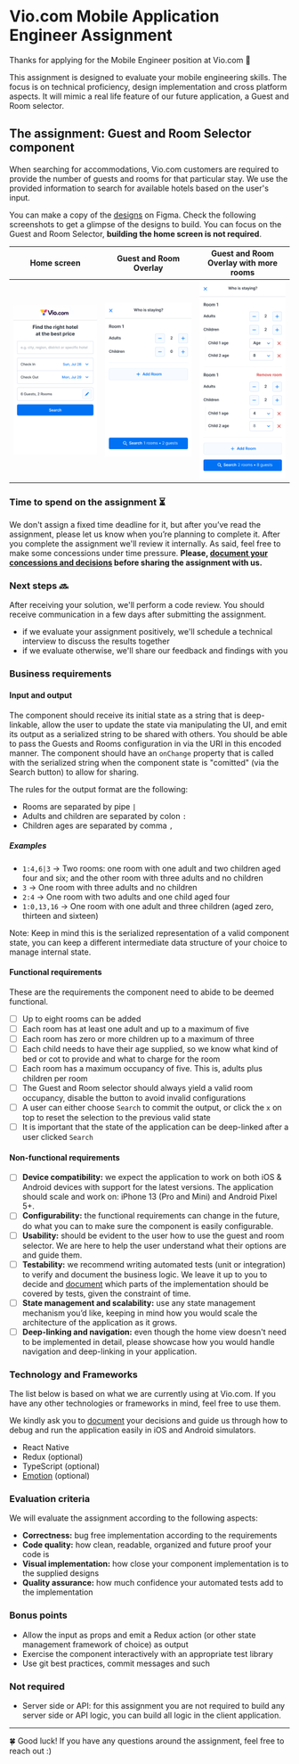 # Vio.com Mobile Application Engineer Assignment

Thanks for applying for the Mobile Engineer position at Vio.com 🎉

This assignment is designed to evaluate your mobile engineering skills. The focus is on technical proficiency, design implementation and cross platform aspects. It will mimic a real life feature of our future application, a Guest and Room selector.

## The assignment: Guest and Room Selector component

When searching for accommodations, Vio.com customers are required to provide the number of guests and rooms for that particular stay. We use the provided information to search for available hotels based on the user's input.

You can make a copy of the [designs](https://www.figma.com/community/file/1279439444885116231/Vio.com---Guest-Picker-Assessment-(Community)) on Figma. Check the following screenshots to get a glimpse of the designs to build. You can focus on the Guest and Room Selector, **building the home screen is not required**.

| Home screen                     | Guest and Room Overlay                                                      | Guest and Room Overlay with more rooms                                                                         |
| ------------------------------- | --------------------------------------------------------------------------- | -------------------------------------------------------------------------------------------------------------- |
| ![Home](Home.png 'Home screen') | ![Guest and Room Overlay](GuestPicker-Default.png 'Guest and Room Overlay') | ![Guest and Room Overlay with more rooms](GuestPicker-More-Rooms.png 'Guest and Room Overlay with more rooms') |

### Time to spend on the assignment ⏳

We don't assign a fixed time deadline for it, but after you’ve read the assignment, please let us know when you’re planning to complete it. After you complete the assignment we'll review it internally.
As said, feel free to make some concessions under time pressure. **Please, [document your concessions and decisions](DOCUMENTATION.md) before sharing the assignment with us.**

### Next steps 🔜

After receiving your solution, we'll perform a code review. You should receive communication in a few days after submitting the assignment.

- if we evaluate your assignment positively, we'll schedule a technical interview to discuss the results together
- if we evaluate otherwise, we'll share our feedback and findings with you

### Business requirements

#### Input and output

The component should receive its initial state as a string that is deep-linkable, allow the user to update the state via manipulating the UI, and emit its output as a serialized string to be shared with others. You should be able to pass the Guests and Rooms configuration in via the URI in this encoded manner. The component should have an `onChange` property that is called with the serialized string when the component state is "comitted" (via the Search button) to allow for sharing.

The rules for the output format are the following:

- Rooms are separated by pipe `|`
- Adults and children are separated by colon `:`
- Children ages are separated by comma `,`

##### Examples

- `1:4,6|3` → Two rooms: one room with one adult and two children aged four and six; and the other room with three adults and no children
- `3` → One room with three adults and no children
- `2:4` → One room with two adults and one child aged four
- `1:0,13,16` → One room with one adult and three children (aged zero, thirteen and sixteen)

Note: Keep in mind this is the serialized representation of a valid component state, you can keep a different intermediate data structure of your choice to manage internal state.

#### Functional requirements

These are the requirements the component need to abide to be deemed functional.

- [ ] Up to eight rooms can be added
- [ ] Each room has at least one adult and up to a maximum of five
- [ ] Each room has zero or more children up to a maximum of three
- [ ] Each child needs to have their age supplied, so we know what kind of bed or cot to provide and what to charge for the room
- [ ] Each room has a maximum occupancy of five. This is, adults plus children per room
- [ ] The Guest and Room selector should always yield a valid room occupancy, disable the button to avoid invalid configurations
- [ ] A user can either choose `Search` to commit the output, or click the `x` on top to reset the selection to the previous valid state
- [ ] It is important that the state of the application can be deep-linked after a user clicked `Search`

#### Non-functional requirements

- [ ] **Device compatibility:** we expect the application to work on both iOS & Android devices with support for the latest versions. The application should scale and work on: iPhone 13 (Pro and Mini) and Android Pixel 5+.
- [ ] **Configurability:** the functional requirements can change in the future, do what you can to make sure the component is easily configurable.
- [ ] **Usability:** should be evident to the user how to use the guest and room selector. We are here to help the user understand what their options are and guide them.
- [ ] **Testability:** we recommend writing automated tests (unit or integration) to verify and document the business logic. We leave it up to you to decide and [document](DOCUMENTATION.md) which parts of the implementation should be covered by tests, given the constraint of time.
- [ ] **State management and scalability:** use any state management mechanism you’d like, keeping in mind how you would scale the architecture of the application as it grows.
- [ ] **Deep-linking and navigation:** even though the home view doesn't need to be implemented in detail, please showcase how you would handle navigation and deep-linking in your application.

### Technology and Frameworks

The list below is based on what we are currently using at Vio.com. If you have any other technologies or frameworks in mind, feel free to use them.

We kindly ask you to [document](DOCUMENTATION.md) your decisions and guide us through how to debug and run the application easily in iOS and Android simulators.

- React Native
- Redux (optional)
- TypeScript (optional)
- [Emotion](https://github.com/emotion-js/emotion) (optional)

### Evaluation criteria

We will evaluate the assignment according to the following aspects:

- **Correctness:** bug free implementation according to the requirements
- **Code quality:** how clean, readable, organized and future proof your code is
- **Visual implementation:** how close your component implementation is to the supplied designs
- **Quality assurance:** how much confidence your automated tests add to the implementation

### Bonus points

- Allow the input as props and emit a Redux action (or other state management framework of choice) as output
- Exercise the component interactively with an appropriate test library
- Use git best practices, commit messages and such

### Not required

- Server side or API: for this assignment you are not required to build any server side or API logic, you can build all logic in the client application.

---

🍀 Good luck! If you have any questions around the assignment, feel free to reach out :)

